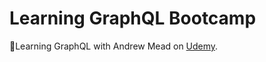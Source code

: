 # Learning GraphQL Bootcamp

🚀Learning GraphQL with Andrew Mead on [Udemy](https://www.udemy.com/graphql-bootcamp).
